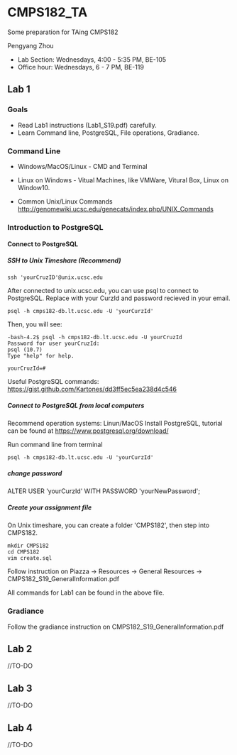 # CMPS182_TA
Some preparation for TAing CMPS182

Pengyang Zhou
- Lab Section: Wednesdays, 4:00 - 5:35 PM, BE-105
- Office hour: Wednesdays, 6 - 7 PM, BE-119

## Lab 1
### Goals
- Read Lab1 instructions (Lab1_S19.pdf) carefully. 
- Learn Command line, PostgreSQL, File operations, Gradiance.
### Command Line
- Windows/MacOS/Linux - CMD and Terminal
- Linux on Windows - Vitual Machines, like VMWare, Vitural Box, Linux on Window10.

- Common Unix/Linux Commands
http://genomewiki.ucsc.edu/genecats/index.php/UNIX_Commands

### Introduction to PostgreSQL

#### Connect to PostgreSQL
##### SSH to Unix Timeshare (Recommend)

```
ssh 'yourCruzID'@unix.ucsc.edu
```
After connected to unix.ucsc.edu, you can use psql to connect to PostgreSQL. Replace with your CurzId and password recieved in your email.
```
psql -h cmps182-db.lt.ucsc.edu -U 'yourCurzId'
```
Then, you will see:
```
-bash-4.2$ psql -h cmps182-db.lt.ucsc.edu -U yourCruzId
Password for user yourCruzId:
psql (10.7)
Type "help" for help.

yourCruzId=#
```

Useful PostgreSQL commands:
https://gist.github.com/Kartones/dd3ff5ec5ea238d4c546


##### Connect to PostgreSQL from local computers
Recommend operation systems: Linun/MacOS
Install PostgreSQL, tutorial can be found at https://www.postgresql.org/download/

Run command line from terminal
```
psql -h cmps182-db.lt.ucsc.edu -U 'yourCurzId'
```
##### change password
ALTER USER 'yourCurzId' WITH PASSWORD 'yourNewPassword';

##### Create your assignment file
On Unix timeshare, you can create a folder 'CMPS182', then step into CMPS182.
```
mkdir CMPS182
cd CMPS182
vim create.sql
```
Follow instruction on Piazza -> Resources -> General Resources -> CMPS182_S19_GeneralInformation.pdf

All commands for Lab1 can be found in the above file.

### Gradiance
Follow the gradiance instruction on CMPS182_S19_GeneralInformation.pdf


## Lab 2
//TO-DO

## Lab 3
//TO-DO

## Lab 4
//TO-DO